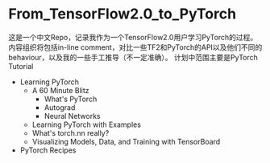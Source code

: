 # From_TensorFlow2.0_to_PyTorch
这是一个中文Repo，记录我作为一个TensorFlow2.0用户学习PyTorch的过程。内容组织将包括in-line comment，对比一些TF2和PyTorch的API以及他们不同的behaviour，以及我的一些手工推导（不一定准确）。
计划中范围主要是PyTorch Tutorial
* Learning PyTorch
  * A 60 Minute Blitz
    * What's PyTorch
    * Autograd
    * Neural Networks
  * Learning PyTorch with Examples
  * What's torch.nn really?
  * Visualizing Models, Data, and Training with TensorBoard
* PyTorch Recipes
